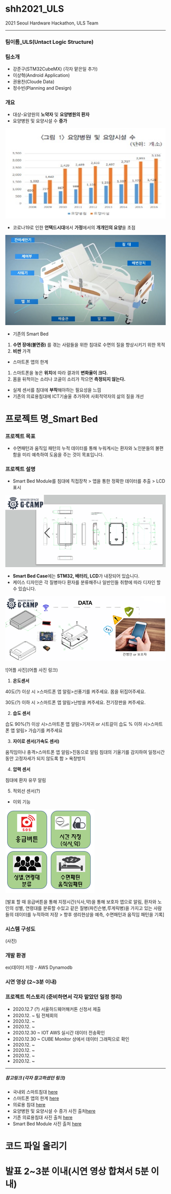 # shh2021_ULS
 2021 Seoul Hardware Hackathon, ULS Team
 ___
### 팀이름_ULS(Untact Logic Structure)

### 팀소개
 * 강준구(STM32CubeMX) (각자 맡은일 추가)
 * 이상혁(Android Application)
 * 권용찬(Cloude Data)
 * 정수빈(Planning and Design)

### 개요
 * 대상-요양원의 **노약자** 및 **요양병원의 환자**
 * 요양병원 및 요양시설 수 **증가**
 
 ![요양병원 및 요양시설 수 증가](https://github.com/Moderato-Swift/shh2021_ULS/blob/main/image/dataChartOne.png?raw=true)
 * 코로나19로 인한 **언택드시대**에서 **가정**에서의 **개개인의 요양**을 초점
 
 
 ![기존 의료용침대](https://github.com/Moderato-Swift/shh2021_ULS/blob/main/image/smartbed_resize.png?raw=true)
 
 * 기존의 Smart Bed 
 
  1. **수면 장애(불면증)** 를 겪는 사람들을 위한 침대로 수면의 질을 향상시키기 위한 목적
  2. **비싼** 가격
  
  * 스마트폰 앱의 한계
  
  1. 스마트폰을 놓은 **위치**에 따라 결과의 **변화율이 크다.**
  2. 몸을 뒤척이는 소리나 코골이 소리가 작으면 **측정되지 않는다.**
  
 * 실제 센서를 침대에 **부착**해야하는 필요성을 느낌
 * 기존의 의료용침대에 ICT기술울 추가하여 사회적약자의 삶의 질을 개선
 
 # 프로젝트 명_Smart Bed 
 
 ### 프로젝트 목표
 
* 수면패턴과 움직임 패턴의 누적 데이터를 통해 누워계시는 환자와 노인분들의 불편함을 미리 예측하여 도움을 주는 것이 목표입니다.
 
 ### 프로젝트 설명
  
  * Smart Bed Module를 침대에 직접장착 > 앱을 통한 정확한 데이터를 추출 > LCD 표시
  
   ![Smart Bed Case 도면](https://github.com/Moderato-Swift/shh2021_ULS/blob/main/image/drawing_2.png?raw=true)
   
   * **Smart Bed Case**에는 **STM32, 배터리, LCD**가 내장되어 있습니다.
   * 케이스 디자인은 각 질병마다 환자를 분류해주나 일반인들 취향에 따라 디자인 할 수 있습니다.
  
   ![Smart Bed Module](https://github.com/Moderato-Swift/shh2021_ULS/blob/main/image/drawing_3.png?raw=true)
   
   ![어플 사진](어플 사진 링크)
  
  1. **온도센서**
  
  40도(?) 이상 시 >스마트폰 앱 알림>선풍기를 켜주세요. 몸을 뒤집어주세요.
  
  30도(?) 이하 시 >스마트폰 앱 알림>난방을 켜주세요. 전기장판을 켜주세요.
  
  2. **습도 센서**
  
  습도 90%(?) 이상 시>스마트폰 앱 알림>기저귀 or 시트갈이
  습도 % 이하 시>스마트폰 앱 알림> 가습기를 켜주세요
  
  3. **자이로 센서(가속도 센서)**
  
  움직임이나 충격>스마트폰 앱 알림>진동으로 알림
  침대의 기울기를 감지하여 일정시간동안 고정자세가 되지 않도록 함 > 욕창방지
  
  4. **압력 센서**
  
  침대에 환자 유무 알림
  
  5. 적외선 센서(?)
  
  * 이외 기능
  
  ![어플 기능](https://github.com/Moderato-Swift/shh2021_ULS/blob/main/image/imageDescription_1.png)
  
   
  [발표 할 때 응급버튼을 통해  지정시간(식사,약)을 통해 보호자 앱으로 알림, 환자와 노인의 성별, 연령대를 분류할 수있고 같은 질병(파킨슨병,루게릭병)을 가지고 있는 사람들의 데이터를 누적하여 저장 > 향후 생리현상을 예측, 수면패턴과 움직임 패턴을 기록]
  
  ### 시스템 구성도
  
  (사진)
  
  ### 개발 환경
 
 ex)데이터 저장 - AWS Dynamodb
 
  
  ### 시연 영상 (2~3분 이내)
  
  
  
  
  ### 프로젝트 히스토리 (준비하면서 각자 맡았던 일정 정리)
  * 2020.12.7 (?) 서울하드웨어해커톤 신청서 제출
  * 2020.12. ~ 팀 전체회의
  * 2020.12. ~ 
  * 2020.12. ~
  * 2020.12.30 ~ IOT AWS 실시간 데이터 전송확인
  * 2020.12.30 ~ CUBE Monitor 상에서 데이터 그래픽으로 확인
  * 2020.12. ~
  * 2020.12. ~
  * 2020.12. ~
  * 2020.12. ~
  ___
 ##### 참고링크 (각자 참고하셨던 링크)
 
 * 국내외 스마트침대 [here](https://www.youtube.com/watch?v=BJTeHOZERnA&feature=youtu.be)
 * 스마트폰 앱의 한계 [here](https://www.youtube.com/watch?app=desktop&v=znju4QaRpok)
 * 의료용 침대 [here](https://www.youtube.com/watch?app=desktop&v=xHsvN7MNfRM)
 * 요양병원 및 요양시설 수 증가 사진 출처[here](http://www.docdocdoc.co.kr/news/articleView.html?idxno=1048036)
 * 기존 의료용침대 사진 출처 [here]()
 * Smart Bed Module 사진 출처 [here](https://www.youtube.com/watch?app=desktop&v=znju4QaRpok)
 
 
# 코드 파일 올리기
# 발표 2~3분 이내(시연 영상 합쳐서 5분 이내)
 
 

